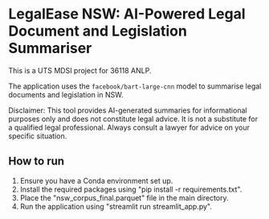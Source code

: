 # LegalEase NSW: AI-Powered Legal Document and Legislation Summariser

This is a UTS MDSI project for 36118 ANLP.

The application uses the `facebook/bart-large-cnn` model to summarise legal documents and legislation in NSW.

Disclaimer: This tool provides AI-generated summaries for informational purposes only and does not constitute legal advice.
It is not a substitute for a qualified legal professional. Always consult a lawyer for advice on your specific situation.

## How to run

1.  Ensure you have a Conda environment set up.
2.  Install the required packages using "pip install -r requirements.txt".
3.  Place the "nsw_corpus_final.parquet" file in the main directory.
4.  Run the application using "streamlit run streamlit_app.py".
